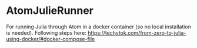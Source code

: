 # AtomJulieRunner
For running Julia through Atom in a docker container (so no local installation is needed). Following steps here: https://techytok.com/from-zero-to-julia-using-docker/#docker-compose-file
